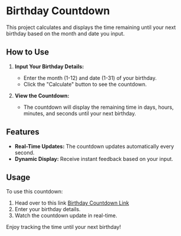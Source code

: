 # Birthday Countdown 

This project calculates and displays the time remaining until your next birthday based on the month and date you input.

## How to Use

1. **Input Your Birthday Details:**
   - Enter the month (1-12) and date (1-31) of your birthday.
   - Click the "Calculate" button to see the countdown.

2. **View the Countdown:**
   - The countdown will display the remaining time in days, hours, minutes, and seconds until your next birthday.

## Features

- **Real-Time Updates:** The countdown updates automatically every second.
- **Dynamic Display:** Receive instant feedback based on your input.

## Usage

To use this countdown:
1. Head over to this link [Birthday Countdown Link](https://toddehalexander.github.io/BirthdayCountdown/)
2. Enter your birthday details.
3. Watch the countdown update in real-time.

Enjoy tracking the time until your next birthday!
